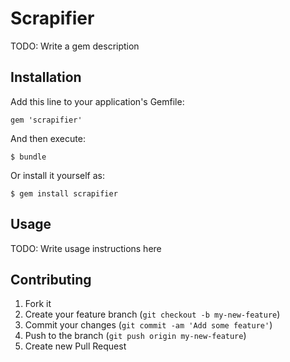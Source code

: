 # Scrapifier

TODO: Write a gem description

## Installation

Add this line to your application's Gemfile:

    gem 'scrapifier'

And then execute:

    $ bundle

Or install it yourself as:

    $ gem install scrapifier

## Usage

TODO: Write usage instructions here

## Contributing

1. Fork it
2. Create your feature branch (`git checkout -b my-new-feature`)
3. Commit your changes (`git commit -am 'Add some feature'`)
4. Push to the branch (`git push origin my-new-feature`)
5. Create new Pull Request
